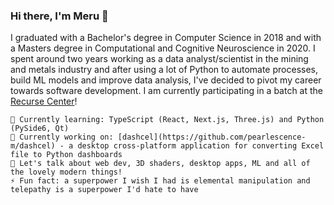 ### Hi there, I'm Meru 👋

I graduated with a Bachelor's degree in Computer Science in 2018 and with a Masters degree in Computational and Cognitive Neuroscience in 2020. I spent around two years working as a data analyst/scientist in the mining and metals industry and after using a lot of Python to automate processes, build ML models and improve data analysis, I've decided to pivot my career towards software development. I am currently participating in a batch at the [Recurse Center](https://www.recurse.com/)!

    🌱 Currently learning: TypeScript (React, Next.js, Three.js) and Python (PySide6, Qt)
    🔨 Currently working on: [dashcel](https://github.com/pearlescence-m/dashcel) - a desktop cross-platform application for converting Excel file to Python dashboards
    💬 Let's talk about web dev, 3D shaders, desktop apps, ML and all of the lovely modern things!
    ⚡ Fun fact: a superpower I wish I had is elemental manipulation and telepathy is a superpower I'd hate to have

<!--
**pearlescence-m/pearlescence-m** is a ✨ _special_ ✨ repository because its `README.md` (this file) appears on your GitHub profile.

Here are some ideas to get you started:

- 🔭 I’m currently working on ...
- 🌱 I’m currently learning ...
- 👯 I’m looking to collaborate on ...
- 🤔 I’m looking for help with ...
- 💬 Ask me about ...
- 📫 How to reach me: ...
- 😄 Pronouns: ...
-->

